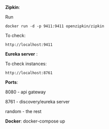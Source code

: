 **Zipkin**:

Run
```
docker run -d -p 9411:9411 openzipkin/zipkin
```
To check:
```
http://localhost:9411
```



**Eureka server** :

To check instances:
```
http://localhost:8761
```


**Ports**:

8080 - api gateway

8761 - discovery/eureka server

random - the rest

**Docker**:
docker-compose up
